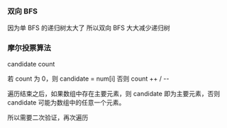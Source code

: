 ### 双向 BFS

因为单 BFS 的递归树太大了
所以双向 BFS 大大减少递归树

### 摩尔投票算法
candidate
count

若 count 为 0，则 candidate = num[i]
否则 count ++ / --

遍历结束之后，如果数组中存在主要元素，则 candidate 即为主要元素，否则 candidate 可能为数组中的任意一个元素。

所以需要二次验证，再次遍历
